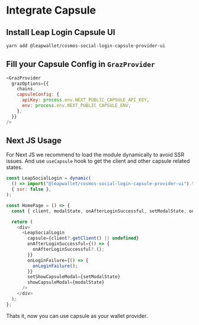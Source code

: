 # Integrate Capsule

## Install Leap Login Capsule UI

```bash
yarn add @leapwallet/cosmos-social-login-capsule-provider-ui
```

## Fill your Capsule Config in `GrazProvider`

```javascript
<GrazProvider
  grazOptions={{
    chains,
    capsuleConfig: {
      apiKey: process.env.NEXT_PUBLIC_CAPSULE_API_KEY,
      env: process.env.NEXT_PUBLIC_CAPSULE_ENV,
    },
  }}
/>
```

## Next JS Usage

For Next JS we recommend to load the module dynamically to avoid SSR issues. And use `useCapsule` hook to get the client and other capsule related states.

```javascript
const LeapSocialLogin = dynamic(
  () => import("@leapwallet/cosmos-social-login-capsule-provider-ui").then((m) => m.CustomCapsuleModalView),
  { ssr: false },
);

const HomePage = () => {
  const { client, modalState, onAfterLoginSuccessful, setModalState, onLoginFailure } = useCapsule();

  return (
    <div>
      <LeapSocialLogin
        capsule={client?.getClient() || undefined}
        onAfterLoginSuccessful={() => {
          onAfterLoginSuccessful?.();
        }}
        onLoginFailure={() => {
          onLoginFailure();
        }}
        setShowCapsuleModal={setModalState}
        showCapsuleModal={modalState}
      />
    </div>
  );
};
```

Thats it, now you can use capsule as your wallet provider.
